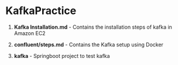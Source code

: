 # KafkaPractice

1. **Kafka Installation.md** - Contains the installation steps of kafka in Amazon EC2

2. **confluent/steps.md** - Contains the Kafka setup using Docker

3. **kafka** - Springboot project to test kafka
